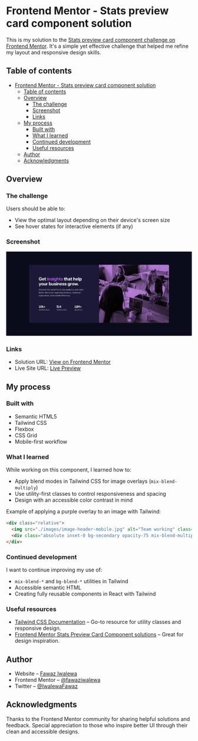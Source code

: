# Frontend Mentor - Stats preview card component solution

This is my solution to the [Stats preview card component challenge on Frontend Mentor](https://www.frontendmentor.io/challenges/stats-preview-card-component-8JqbgoU62). It's a simple yet effective challenge that helped me refine my layout and responsive design skills.

## Table of contents

- [Frontend Mentor - Stats preview card component solution](#frontend-mentor---stats-preview-card-component-solution)
  - [Table of contents](#table-of-contents)
  - [Overview](#overview)
    - [The challenge](#the-challenge)
    - [Screenshot](#screenshot)
    - [Links](#links)
  - [My process](#my-process)
    - [Built with](#built-with)
    - [What I learned](#what-i-learned)
    - [Continued development](#continued-development)
    - [Useful resources](#useful-resources)
  - [Author](#author)
  - [Acknowledgments](#acknowledgments)

## Overview

### The challenge

Users should be able to:

- View the optimal layout depending on their device's screen size
- See hover states for interactive elements (if any)

### Screenshot

![Screenshot of the solution](./preview.png)

### Links

- Solution URL: [View on Frontend Mentor](https://your-solution-url.com)
- Live Site URL: [Live Preview](https://stats-preview-card-component-navy-rho.vercel.app/)

## My process

### Built with

- Semantic HTML5
- Tailwind CSS
- Flexbox
- CSS Grid
- Mobile-first workflow

### What I learned

While working on this component, I learned how to:

- Apply blend modes in Tailwind CSS for image overlays (`mix-blend-multiply`)
- Use utility-first classes to control responsiveness and spacing
- Design with an accessible color contrast in mind

Example of applying a purple overlay to an image with Tailwind:

```html
<div class="relative">
  <img src="./images/image-header-mobile.jpg" alt="Team working" class="w-full md:hidden object-cover" />
  <div class="absolute inset-0 bg-secondary opacity-75 mix-blend-multiply"></div>
</div>
```

### Continued development

I want to continue improving my use of:

- `mix-blend-*` and `bg-blend-*` utilities in Tailwind
- Accessible semantic HTML
- Creating fully reusable components in React with Tailwind

### Useful resources

- [Tailwind CSS Documentation](https://tailwindcss.com/docs) – Go-to resource for utility classes and responsive design.
- [Frontend Mentor Stats Preview Card Component solutions](https://www.frontendmentor.io/solutions?challenge=stats-preview-card-component-8JqbgoU62) – Great for design inspiration.

## Author

- Website – [Fawaz Iwalewa](https://iwaola.me)
- Frontend Mentor – [@fawaziwalewa](https://www.frontendmentor.io/profile/fawaziwalewa)
- Twitter – [@IwalewaFawaz](https://twitter.com/IwalewaFawaz)

## Acknowledgments

Thanks to the Frontend Mentor community for sharing helpful solutions and feedback. Special appreciation to those who inspire better UI through their clean and accessible designs.
